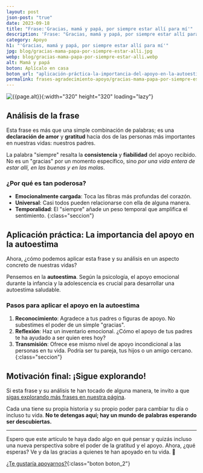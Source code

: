```yaml
---
layout: post
json-post: "true"
date: 2023-09-18
title: "Frase:'Gracias, mamá y papá, por siempre estar allí para mí'"
description: 'Frase: "Gracias, mamá y papá, por siempre estar allí para mí". Descubre cómo una simple frase de agradecimiento puede aumentar el apoyo de tu familia'
category: Apoyo
h1: "'Gracias, mamá y papá, por siempre estar allí para mí'"
jpg: blog/gracias-mama-papa-por-siempre-estar-alli.jpg
webp: blog/gracias-mama-papa-por-siempre-estar-alli.webp
alt: Mamá y papá
boton: Aplícalo en casa
boton_url: "aplicación-práctica-la-importancia-del-apoyo-en-la-autoestima"
permalink: frases-agradecimiento-apoyo/gracias-mama-papa-por-siempre-estar-alli
---
```

![{{page.alt}}]({{site.baseurl}}/img/{{page.webp}}){:width="320" height="320" loading="lazy"}

## Análisis de la frase

Esta frase es más que una simple combinación de palabras; es una **declaración de amor** y **gratitud** hacia dos de las personas más importantes en nuestras vidas: nuestros padres.

La palabra "siempre" resalta la **consistencia** y **fiabilidad** del apoyo recibido. No es un "gracias" por un momento específico, sino *por una vida entera de estar allí, en las buenas y en las malas*.

### ¿Por qué es tan poderosa?

- **Emocionalmente cargada**: Toca las fibras más profundas del corazón.
- **Universal**: Casi todos pueden relacionarse con ella de alguna manera.
- **Temporalidad**: El "siempre" añade un peso temporal que amplifica el sentimiento.
{:class="seccion"}

## Aplicación práctica: La importancia del apoyo en la autoestima

Ahora, ¿cómo podemos aplicar esta frase y su análisis en un aspecto concreto de nuestras vidas?

Pensemos en la **autoestima**. Según la psicología, el apoyo emocional durante la infancia y la adolescencia es crucial para desarrollar una autoestima saludable.

### Pasos para aplicar el apoyo en la autoestima

1. **Reconocimiento**: Agradece a tus padres o figuras de apoyo. No subestimes el poder de un simple "gracias".
2. **Reflexión**: Haz un inventario emocional. ¿Cómo el apoyo de tus padres te ha ayudado a ser quien eres hoy?
3. **Transmisión**: Ofrece ese mismo nivel de apoyo incondicional a las personas en tu vida. Podría ser tu pareja, tus hijos o un amigo cercano.
{:class="seccion"}

## Motivación final: ¡Sigue explorando!

Si esta frase y su análisis te han tocado de alguna manera, te invito a que [sigas explorando más frases en nuestra página](/).

Cada una tiene su propia historia y su propio poder para cambiar tu día o incluso tu vida. **No te detengas aquí; hay un mundo de palabras esperando ser descubiertas.**

---

Espero que este artículo te haya dado algo en qué pensar y quizás incluso una nueva perspectiva sobre el poder de la gratitud y el apoyo. Ahora, ¿qué esperas? Ve y da las gracias a quienes te han apoyado en tu vida. 🌟

[¿Te gustaría apoyarnos?]({{'muchas-gracias-por-tu-apoyo'|relative_url}}){:class="boton boton_2"}
